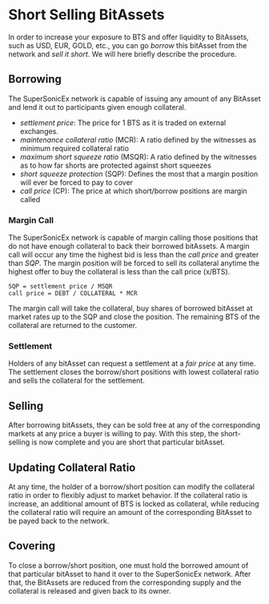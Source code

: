 # Short Selling BitAssets

In order to increase your exposure to BTS and offer liquidity to BitAssets, such
as USD, EUR, GOLD, etc., you can go *borrow* this bitAsset from the network and
*sell it short*. We will here briefly describe the procedure.

## Borrowing

The SuperSonicEx network is capable of issuing any amount of any BitAsset and lend
it out to participants given enough collateral.

 * *settlement price*: The price for 1 BTS as it is traded on external exchanges.
 * *maintenance collateral ratio* (MCR): A ratio defined by the witnesses as minimum required collateral ratio
 * *maximum short squeeze ratio* (MSQR): A ratio defined by the witnesses as to how far shorts are protected against short squeezes
 * *short squeeze protection* (SQP): Defines the most that a margin position will ever be forced to pay to cover 
 * *call price* (CP): The price at which short/borrow positions are margin called

### Margin Call

The SuperSonicEx network is capable of margin calling those positions that do not
have enough collateral to back their borrowed bitAssets. A margin call will
occur any time the highest bid is less than the *call price* and greater than
*SQP*.
The margin position will be forced to sell its collateral anytime the highest
offer to buy the collateral is less than the call price (x/BTS).

```
SQP = settlement price / MSQR
call price = DEBT / COLLATERAL * MCR
```

The margin call will take the collateral, buy shares of borrowed bitAsset at
market rates up to the SQP and close the position. The remaining BTS of the
collateral are returned to the customer.

### Settlement

Holders of any bitAsset can request a settlement at a *fair price* at any time.
The settlement closes the borrow/short positions with lowest collateral ratio
and sells the collateral for the settlement.

## Selling

After borrowing bitAssets, they can be sold free at any of the corresponding
markets at any price a buyer is willing to pay. With this step, the
short-selling is now complete and you are short that particular bitAsset.

## Updating Collateral Ratio

At any time, the holder of a borrow/short position can modify the collateral
ratio in order to flexibly adjust to market behavior. If the collateral ratio is
increase, an additional amount of BTS is locked as collateral, while reducing
the collateral ratio will require an amount of the corresponding BitAsset to be
payed back to the network.

## Covering

To close a borrow/short position, one must hold the borrowed amount of that
particular bitAsset to hand it over to the SuperSonicEx network. After that, the
BitAssets are reduced from the corresponding supply and the collateral is
released and given back to its owner.
